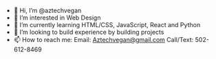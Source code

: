 - 👋 Hi, I’m @aztechvegan
- 👀 I’m interested in Web Design 
- 🌱 I’m currently learning HTML/CSS, JavaScript, React and Python
- 💞️ I’m looking to build experience by building projects
- 📫 How to reach me:
Email: Aztechvegan@gmail.com
Call/Text: 502-612-8469

<!---
aztechvegan/aztechvegan is a ✨ special ✨ repository because its `README.md` (this file) appears on your GitHub profile.
You can click the Preview link to take a look at your changes.
--->
